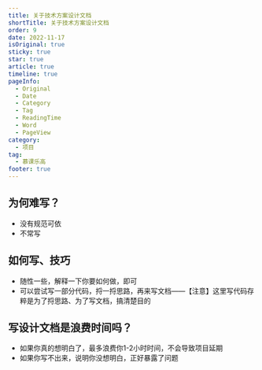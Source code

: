 ```yaml
---
title: 关于技术方案设计文档
shortTitle: 关于技术方案设计文档
order: 9
date: 2022-11-17
isOriginal: true
sticky: true
star: true
article: true
timeline: true
pageInfo:
  - Original
  - Date
  - Category
  - Tag
  - ReadingTime
  - Word
  - PageView
category:
  - 项目
tag:
  - 慕课乐高
footer: true
---
```

## 为何难写？
- 没有规范可依
- 不常写

## 如何写、技巧
- 随性一些，解释一下你要如何做，即可
- 可以尝试写一部分代码，捋一捋思路，再来写文档——【注意】这里写代码存粹是为了捋思路、为了写文档，搞清楚目的

## 写设计文档是浪费时间吗？
- 如果你真的想明白了，最多浪费你1-2小时时间，不会导致项目延期
- 如果你写不出来，说明你没想明白，正好暴露了问题